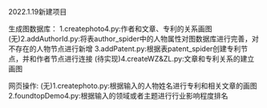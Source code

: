 2022.1.19新建项目

生成图数据库：
1.createphoto4.py:作者和文章、专利的关系画图
(无)2.addAuthorId.py:将表author_spider中的人物属性对图数据库进行完善，对不存在的人物节点进行新增
3.addPatent.py:根据表patent_spider创建专利节点，并和作者节点进行连接
(待实现)4.createWZ&ZL.py:文章和专利关系的建立画图

网页操作:
(无)1.createphoto.py:根据输入的人物姓名进行专利和相关文章的画图
2.foundtopDemo4.py:根据输入的领域或者主题进行行业影响程度排名
